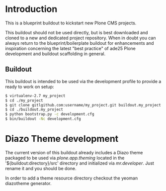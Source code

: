 Introduction
============

This is a blueprint buildout to kickstart new Plone CMS projects.

This buildout should not be used directly, but is best downloaded
and cloned to a new and dedicated project repository. When in doubt you can
always return to the blueprint/boilerplate buildout for enhancements and
inspiration concerning the latest "best practice" of ade25 Plone
development and buildout scaffolding in general.


Buildout
--------

This buildout is intended to be used via the development profile to provide
a ready to work on setup:

``` bash
$ virtualenv-2.7 my_project
$ cd ./my_project
$ git clone gitlgithub.com:username/my_project.git buildout.my_project
$ cd ./buildout.my_project
$ python bootstrap.py -c development.cfg
$ bin/buildout -Nc development.cfg
```

Diazo Theme development
=======================

The current version of this buildout already includes a Diazo theme packaged
to be used via *plone.app.theming* located in the '${buildout:directory}/src'
directory and initialized via *mr.developer*. Just rename it and you should
be done.

In order to add a theme resource directory checkout the yeoman diazotheme
generator.
